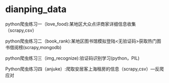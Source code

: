 # dianping_data
python爬虫练习一（love_food):某地区大众点评商家详细信息收集（scrapy,csv）

python爬虫练习二（book_rank):某地区图书馆模拟登陆<无验证码>获取热门图书借阅榜(scrapy,mongodb)

python爬虫练习三（img_recognize):验证码识别学习(python，PIL)

Python爬虫练习四（anjuke）:爬取安居客上海租房的信息（scrapy,csv）—反爬应对
